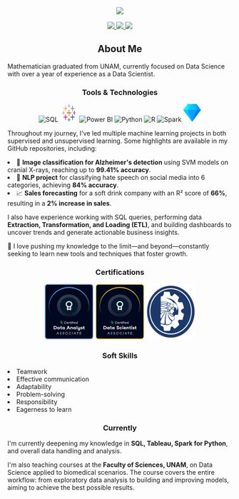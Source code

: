 <p align="center">
  <img src="https://readme-typing-svg.demolab.com/?lines=Hi!%20I'm%20Saul;Welcome%20to%20My%20Profile!;Mathematician%20%2F%2F%20Data%20Scientist&center=true&width=800&height=50&color=FF0000&vCenter=true&size=40&duration=700&pause=1350" />
</p>



<p align="center">
  <a href="https://www.linkedin.com/in/drkmorn/" target="_blank">
    <img src="https://img.shields.io/badge/LinkedIn-Perfil-blue?logo=linkedin&style=for-the-badge" />
  </a>
  <a href="https://github.com/drkmorn" target="_blank">
    <img src="https://img.shields.io/badge/GitHub-Perfil-black?logo=github&style=for-the-badge" />
  </a>
  <a href="mailto:moranprz32@gmail.com">
    <img src="https://img.shields.io/badge/Email-Gmail-D14836?logo=gmail&logoColor=white&style=for-the-badge" />
  </a>
</p>

<h2 align="center"> About Me</h2>


Mathematician graduated from UNAM, currently focused on Data Science with over a year of experience as a Data Scientist.

<h3 align="center"> Tools & Technologies</h3>

<p align="center">
  <img src="https://cdn.jsdelivr.net/gh/devicons/devicon/icons/mysql/mysql-original.svg" alt="SQL" width="40" height="40"/>
  <img src="./images/tableau.jpg" alt="Tableau" width="40" height="40"/>
  <img src="https://upload.wikimedia.org/wikipedia/commons/c/cf/New_Power_BI_Logo.svg" alt="Power BI" width="40" height="40"/>
  <img src="https://cdn.jsdelivr.net/gh/devicons/devicon/icons/python/python-original.svg" alt="Python" width="40" height="40"/>
  <img src="https://cdn.jsdelivr.net/gh/devicons/devicon/icons/r/r-original.svg" alt="R" width="40" height="40"/>
  <img src="https://cdn.jsdelivr.net/gh/devicons/devicon/icons/apachespark/apachespark-original.svg" alt="Spark" width="40" height="40"/>
  <img src="./images/OpenRefine_logo.png" alt="OpenRefine" width="40" height="40"/>
</p>


Throughout my journey, I've led multiple machine learning projects in both supervised and unsupervised learning. Some highlights are available in my GitHub repositories, including:



  <li>🧪 <strong>Image classification for Alzheimer's detection</strong> using SVM models on cranial X-rays, reaching up to <strong>99.41% accuracy</strong>.</li>
  <li>💬 <strong>NLP project</strong> for classifying hate speech on social media into 6 categories, achieving <strong>84% accuracy</strong>.</li>
  <li>📈 <strong>Sales forecasting</strong> for a soft drink company with an R² score of <strong>66%</strong>, resulting in a <strong>2% increase in sales</strong>.</li>


I also have experience working with SQL queries, performing data <strong>Extraction, Transformation, and Loading (ETL)</strong>, and building dashboards to uncover trends and generate actionable business insights.



🚀 I love pushing my knowledge to the limit—and beyond—constantly seeking to learn new tools and techniques that foster growth.

<h3 align="center">Certifications</h3>

<p align="center">
  <img src="./images/DA.png" alt="DataAnalyst" width="110" height="125"/>
  <img src="./images/DS.png" alt="DataScientist" width="110" height="125"/>
  <img src="./images/tecnm.png" alt="TECNM" width="110" height="125"/>
</p>

<h3 align="center">Soft Skills</h3>

<p align="center">
<li></strong> Teamwork 
<li>Effective communication 
<li>Adaptability 
<li>Problem-solving
<li>Responsibility 
<li>Eagerness to learn
</p>

<h3 align="center"> Currently</h3>


I'm currently deepening my knowledge in <strong>SQL, Tableau, Spark for Python</strong>, and overall data handling and analysis.



I'm also teaching courses at the <strong>Faculty of Sciences, UNAM</strong>, on Data Science applied to biomedical scenarios. The course covers the entire workflow: from exploratory data analysis to building and improving models, aiming to achieve the best possible results.
